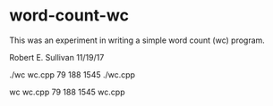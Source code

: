 # word-count-wc

This was an experiment in writing a simple word count (wc) program.

Robert E. Sullivan
11/19/17

./wc wc.cpp
  79  188 1545 ./wc.cpp

wc wc.cpp
  79  188 1545 wc.cpp


